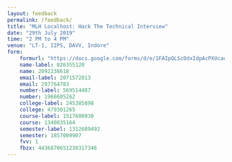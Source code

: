 ```yaml
---
layout: feedback
permalink: /feedback/
title: "MLH Localhost: Hack The Technical Interview"
date: "29th July 2019"
time: "2 PM to 4 PM"
venue: "LT-1, IIPS, DAVV, Indore"
form:
    formurl: "https://docs.google.com/forms/d/e/1FAIpQLScOdxIdpAcPXUcaoO9iOWzlqVc9-id3UZS2irB1xWp6Phmitg/formResponse"
    name-label: 826355120
    name: 2092238618
    email-label: 2071572813
    email: 297764783
    number-label: 569514487
    number: 1966605262
    college-label: 245385898
    college: 479301265
    course-label: 1517600930
    course: 1340835164
    semester-label: 1312689492
    semester: 1857009907
    fvv: 1
    fbzx: 4436870651230317346
---
```

